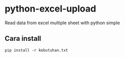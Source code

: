 # python-excel-upload
Read data from excel multiple sheet with python simple

## Cara install
```
pip install -r kebutuhan.txt
```
